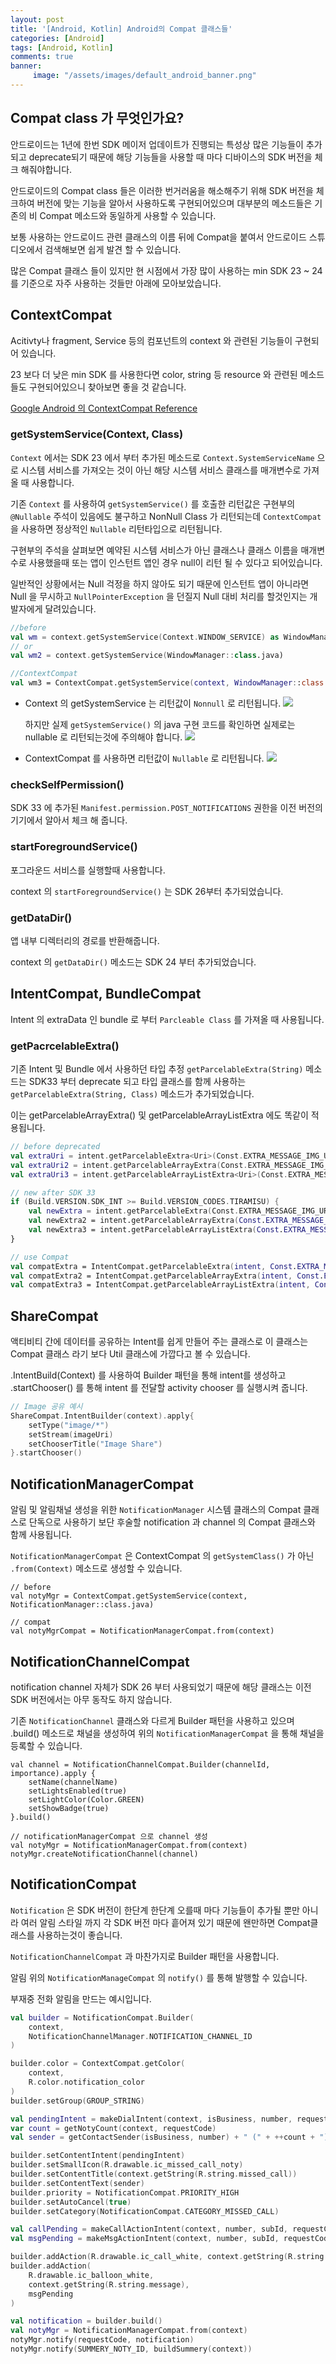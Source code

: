 ```yaml
---
layout: post
title: '[Android, Kotlin] Android의 Compat 클래스들'
categories: [Android]
tags: [Android, Kotlin]
comments: true
banner:
     image: "/assets/images/default_android_banner.png"
---
```

## Compat class 가 무엇인가요?

안드로이드는 1년에 한번 SDK 메이저 업데이트가 진행되는 특성상 많은 기능들이 추가되고
deprecate되기 때문에 해당 기능들을 사용할 때 마다 디바이스의 SDK 버전을 체크 해줘야합니다.

안드로이드의 Compat class 들은 이러한 번거러움을 해소해주기 위해
SDK 버전을 체크하여 버전에 맞는 기능을 알아서 사용하도록 구현되어있으며 대부분의 메소드들은
기존의 비 Compat 메소드와 동일하게 사용할 수 있습니다.

보통 사용하는 안드로이드 관련 클래스의 이름 뒤에 Compat을 붙여서 안드로이드 스튜디오에서 검색해보면 쉽게 발견 할 수 있습니다.

많은 Compat 클래스 들이 있지만 현 시점에서 가장 많이 사용하는 min SDK 23 ~ 24 를 기준으로 자주 사용하는 것들만 아래에 모아보았습니다.

## ContextCompat

Acitivty나 fragment, Service 등의 컴포넌트의 context 와 관련된 기능들이 구현되어 있습니다.

23 보다 더 낮은 min SDK 를 사용한다면 color, string 등 resource 와 관련된 메소드들도 구현되어있으니 찾아보면 좋을 것 같습니다.

[Google Android 의 ContextCompat Reference](https://developer.android.com/reference/androidx/core/content/ContextCompat)

### getSystemService(Context, Class)

`Context` 에서는 SDK 23 에서 부터 추가된 메소드로 `Context.SystemServiceName` 으로 시스템 서비스를
가져오는 것이 아닌 해당 시스템 서비스 클래스를 매개변수로 가져올 때 사용합니다.

기존 `Context` 를 사용하여 `getSystemService()` 를 호출한 리턴값은 구현부의 `@Nullable` 주석이 있음에도 불구하고 NonNull Class 가 리턴되는데
`ContextCompat` 을 사용하면 정상적인 `Nullable` 리턴타입으로 리턴됩니다.

구현부의 주석을 살펴보면 예약된 시스템 서비스가 아닌 클래스나 클래스 이름을 매개변수로 사용했을때 또는
앱이 인스턴트 앱인 경우 null이 리턴 될 수 있다고 되어있습니다.

일반적인 상황에서는 Null 걱정을 하지 않아도 되기 때문에 인스턴트 앱이 아니라면
Null 을 무시하고 `NullPointerException` 을 던질지 Null 대비 처리를 할것인지는 개발자에게 달려있습니다.

```Kotlin
//before
val wm = context.getSystemService(Context.WINDOW_SERVICE) as WindowManager
// or
val wm2 = context.getSystemService(WindowManager::class.java)

//ContextCompat
val wm3 = ContextCompat.getSystemService(context, WindowManager::class.java)
```

* Context 의 getSystemService 는 리턴값이 `Nonnull` 로 리턴됩니다.
    ![](/assets/images/2024-01-10/NullableSystemService.png)

    하지만 실제 `getSystemService()` 의 java 구현 코드를 확인하면 실제로는 nullable 로 리턴되는것에 주의해야 합니다.
    ![](/assets/images/2024-01-10/NullableButNotCollect.png)

* ContextCompat 를 사용하면 리턴값이 `Nullable` 로 리턴됩니다.
    ![](/assets/images/2024-01-10/NonNullSystemService.png)

### checkSelfPermission()

SDK 33 에 추가된 `Manifest.permission.POST_NOTIFICATIONS` 권한을 이전 버전의 기기에서 알아서 체크 해 줍니다.

### startForegroundService()

포그라운드 서비스를 실행할때 사용합니다.

context 의 `startForegroundService()` 는 SDK 26부터 추가되었습니다.

### getDataDir()

앱 내부 디렉터리의 경로를 반환해줍니다.

context 의 `getDataDir()` 메소드는 SDK 24 부터 추가되었습니다.

## IntentCompat, BundleCompat
Intent 의 extraData 인 bundle 로 부터 `Parcleable Class` 를 가져올 때 사용됩니다. 

### getPacrcelableExtra()

기존 Intent 및 Bundle 에서 사용하던 타입 추정 `getParcelableExtra(String)` 메소드는
SDK33 부터 deprecate 되고 타입 클래스를 함께 사용하는 `getParcelableExtra(String, Class)` 메소드가 추가되었습니다.

이는 getParcelableArrayExtra() 및 getParcelableArrayListExtra 에도 똑같이 적용됩니다.

```Kotlin
// before deprecated
val extraUri = intent.getParcelableExtra<Uri>(Const.EXTRA_MESSAGE_IMG_URI)
val extraUri2 = intent.getParcelableArrayExtra(Const.EXTRA_MESSAGE_IMG_URI)
val extraUri3 = intent.getParcelableArrayListExtra<Uri>(Const.EXTRA_MESSAGE_IMG_URI)

// new after SDK 33
if (Build.VERSION.SDK_INT >= Build.VERSION_CODES.TIRAMISU) {
    val newExtra = intent.getParcelableExtra(Const.EXTRA_MESSAGE_IMG_URI, Uri::class.java)
    val newExtra2 = intent.getParcelableArrayExtra(Const.EXTRA_MESSAGE_IMG_URI, Uri::class.java)
    val newExtra3 = intent.getParcelableArrayListExtra(Const.EXTRA_MESSAGE_IMG_URI, Uri::class.java)
}

// use Compat
val compatExtra = IntentCompat.getParcelableExtra(intent, Const.EXTRA_MESSAGE_IMG_URI, Uri::class.java)
val compatExtra2 = IntentCompat.getParcelableArrayExtra(intent, Const.EXTRA_MESSAGE_IMG_URI,Uri::class.java)
val compatExtra3 = IntentCompat.getParcelableArrayListExtra(intent, Const.EXTRA_MESSAGE_IMG_URI,Uri::class.java)
```

## ShareCompat

액티비티 간에 데이터를 공유하는 Intent를 쉽게 만들어 주는 클래스로
이 클래스는 Compat 클래스 라기 보다 Util 클래스에 가깝다고 볼 수 있습니다.

.IntentBuild(Context) 를 사용하여 Builder 패턴을 통해 intent를 생성하고
.startChooser() 를 통해 intent 를 전달할 activity chooser 를 실행시켜 줍니다.

```kotlin
// Image 공유 예시
ShareCompat.IntentBuilder(context).apply{
	setType("image/*")
	setStream(imageUri)
	setChooserTitle("Image Share")
}.startChooser()
```

## NotificationManagerCompat

알림 및 알림채널 생성을 위한 `NotificationManager` 시스템 클래스의 Compat 클래스로 단독으로 사용하기 보단
후술할 notification 과 channel 의 Compat 클래스와 함께 사용됩니다.

`NotificationManagerCompat` 은 ContextCompat 의 `getSystemClass()` 가 아닌 `.from(Context)` 메소드로 생성할 수 있습니다.
```
// before
val notyMgr = ContextCompat.getSystemService(context, NotificationManager::class.java)

// compat
val notyMgrCompat = NotificationManagerCompat.from(context)
```

## NotificationChannelCompat

notification channel 자체가 SDK 26 부터 사용되었기 때문에 
해당 클래스는 이전 SDK 버전에서는 아무 동작도 하지 않습니다.

기존 `NotificationChannel` 클래스와 다르게 Builder 패턴을 사용하고 있으며 
.build() 메소드로 채널을 생성하여 위의 `NotificationManagerCompat` 을 통해 채널을 등록할 수 있습니다.

```
val channel = NotificationChannelCompat.Builder(channelId, importance).apply {
    setName(channelName)
    setLightsEnabled(true)
    setLightColor(Color.GREEN)
    setShowBadge(true)
}.build()

// notificationManagerCompat 으로 channel 생성
val notyMgr = NotificationManagerCompat.from(context)
notyMgr.createNotificationChannel(channel)
```

## NotificationCompat

`Notification` 은 SDK 버전이 한단계 한단계 오를때 마다 기능들이 추가될 뿐만 아니라 
여러 알림 스타일 까지 각 SDK 버전 마다 흩어져 있기 때문에 왠만하면 Compat클래스를 사용하는것이 좋습니다.

`NotificationChannelCompat` 과 마찬가지로 Builder 패턴을 사용합니다.

알림 위의 `NotificationManageCompat` 의 `notify()` 를 통해 발행할 수 있습니다.

부재중 전화 알림을 만드는 예시입니다.

```Kotlin
val builder = NotificationCompat.Builder(
    context,
    NotificationChannelManager.NOTIFICATION_CHANNEL_ID
)

builder.color = ContextCompat.getColor(
    context,
    R.color.notification_color
)
builder.setGroup(GROUP_STRING)

val pendingIntent = makeDialIntent(context, isBusiness, number, requestCode)
var count = getNotyCount(context, requestCode)
val sender = getContactSender(isBusiness, number) + " (" + ++count + ")"

builder.setContentIntent(pendingIntent)
builder.setSmallIcon(R.drawable.ic_missed_call_noty)
builder.setContentTitle(context.getString(R.string.missed_call))
builder.setContentText(sender)
builder.priority = NotificationCompat.PRIORITY_HIGH
builder.setAutoCancel(true)
builder.setCategory(NotificationCompat.CATEGORY_MISSED_CALL)

val callPending = makeCallActionIntent(context, number, subId, requestCode)
val msgPending = makeMsgActionIntent(context, number, subId, requestCode)

builder.addAction(R.drawable.ic_call_white, context.getString(R.string.call), callPending)
builder.addAction(
    R.drawable.ic_balloon_white,
    context.getString(R.string.message),
    msgPending
)

val notification = builder.build()
val notyMgr = NotificationManagerCompat.from(context)
notyMgr.notify(requestCode, notification)
notyMgr.notify(SUMMERY_NOTY_ID, buildSummery(context))
```

